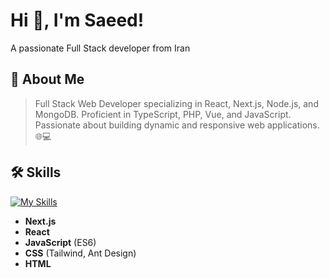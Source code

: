 # Hi 👋, I'm Saeed!
A passionate Full Stack developer from Iran

## 🚀 About Me

>Full Stack Web Developer specializing in React, Next.js, Node.js, and MongoDB. Proficient in TypeScript, PHP, Vue, and JavaScript. Passionate about building dynamic and responsive web applications. 🌐💻

## 🛠 Skills
[![My Skills](https://skillicons.dev/icons?i=nextjs,react,redux,mongodb,nodejs,ts,js,tailwind,css,html)](https://skillicons.dev)

- **Next.js**
- **React**
- **JavaScript** (ES6)
- **CSS** (Tailwind, Ant Design)
- **HTML**
